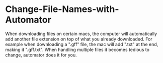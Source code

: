 # Change-File-Names-with-Automator
When downloading files on certain macs, the computer will automatically add another file extension on top of what you already downloaded. For example when downloading a ".gff" file, the mac will add ".txt" at the end, making it ".gff.txt". When handling multiple files it becomes tedious to change, automator does it for you. 
